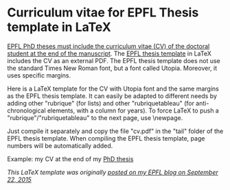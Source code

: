 # Curriculum vitae for EPFL Thesis template in LaTeX

<a href="https://www.epfl.ch/education/phd/regulations/internal-regulations/">EPFL PhD theses must include the curriculum vitae (CV) of the doctoral student at the end of the manuscript</a>. The <a href="https://github.com/glederrey/EPFL_thesis_template">EPFL thesis template</a> in LaTeX includes the CV as an external PDF. The EPFL thesis template does not use the standard Times New Roman font, but a font called Utopia. Moreover, it uses specific margins.

Here is a LaTeX template for the CV with Utopia font and the same margins as the EPFL thesis template. It can easily be adapted to different needs by adding other "rubrique" (for lists) and other "rubriquetableau" (for anti-chronological elements, with a column for years). To force LaTeX to push a "rubrique"/"rubriquetableau" to the next page, use \newpage.

Just compile it separately and copy the file "cv.pdf" in the "tail" folder of the EPFL thesis template. When compiling the EPFL thesis template, page numbers will be automatically added.

Example: my CV at the end of my <a href="https://infoscience.epfl.ch/record/214544/files/EPFL_TH6806_2.pdf">PhD thesis</a>

<i>This LaTeX template was originally <a href="https://blogs.epfl.ch/article/43595">posted on my EPFL blog on September 22, 2015</a></i>
